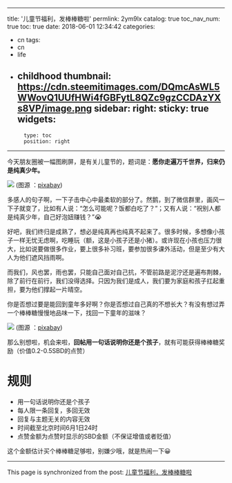 
---
title: '儿童节福利，发棒棒糖啦'
permlink: 2ym9lx
catalog: true
toc_nav_num: true
toc: true
date: 2018-06-01 12:34:42
categories:
- cn
tags:
- cn
- life
- childhood
thumbnail: https://cdn.steemitimages.com/DQmcAsWL5WWovQ1UUfHWi4fGBFytL8QZc9gzCCDAzYXs8VP/image.png
sidebar:
    right:
        sticky: true
widgets:
    -
        type: toc
        position: right
---


今天朋友圈被一幅图刷屏，是有关儿童节的，题词是：**愿你走遍万千世界，归来仍是纯真少年。**

![](https://cdn.steemitimages.com/DQmcAsWL5WWovQ1UUfHWi4fGBFytL8QZc9gzCCDAzYXs8VP/image.png)
(图源 ：[pixabay](https://pixabay.com/))

多感人的句子啊，一下子击中心中最柔软的部分了。然鹅，到了微信群里，画风一下子就变了，比如有人说：“怎么可能呢？饭都白吃了？”；又有人说：“祝别人都是纯真少年，自己好泡妞赚钱？”😭

好吧，我们终归是成熟了，想必是纯真再也纯真不起来了。很多时候，多想像小孩子一样无忧无虑啊，吃睡玩（额，这是小孩子还是小猪）。或许现在小孩也压力很大，比如说要做很多作业，要上很多补习班，要参加很多课外活动，但是至少有大人为他们遮风挡雨啊。

而我们，风也罢，雨也罢，只能自己面对自己抗，不管前路是泥泞还是遍布荆棘，除了前行在前行，我们没得选择。只因为我们是成人，我们要为家庭和孩子扛起重担，要为他们撑起一片晴空。

你是否想过要是能回到童年多好啊？你是否想过自己真的不想长大？有没有想过弄一个棒棒糖慢慢地品味一下，找回一下童年的滋味？

![](https://cdn.steemitimages.com/DQmPyrmwhdCo5YCyNS4mGyjuezdtEqQ67uJWhMXstgqZLUh/image.png)
(图源 ：[pixabay](https://pixabay.com/))

那么别想啦，机会来啦，**回帖用一句话说明你还是个孩子**，就有可能获得棒棒糖奖励（价值0.2-0.5SBD的点赞）

# 规则
* 用一句话说明你还是个孩子
* 每人限一条回复，多回无效
* 回复与主题无关的内容无效
* 时间截至北京时间6月1日24时
* 点赞金额为点赞时显示的SBD金额（不保证增值或者贬值）

这个金额估计买个棒棒糖足够啦，别嫌少哦，就是热闹一下😀

- - -

This page is synchronized from the post: [儿童节福利，发棒棒糖啦](https://steemit.com/@oflyhigh/2ym9lx)
